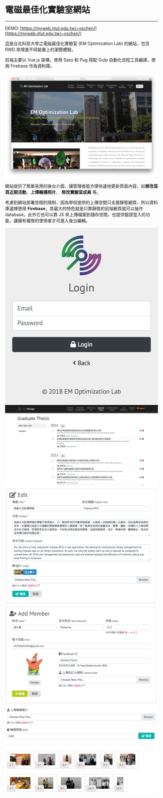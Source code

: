 # 電磁最佳化實驗室網站
---

DEMO: [https://myweb.ntut.edu.tw/~yschen/](https://myweb.ntut.edu.tw/~yschen/)

這是台北科技大學之電磁最佳化實驗室 (EM Optimization Lab) 的網站，包含 RWD 來增進不同裝置上的瀏覽體驗。

前端主要以 Vue.js 架構，使用 Sass 和 Pug 搭配 Gulp 自動化流程工具編譯，使用 Firebase 作為資料庫。

![首頁畫面](/static/img/emo/cover.png)

網站提供了簡單易用的後台介面，讓管理者能方便快速地更新頁面內容，如**修改首頁近期活動**、**上傳輪播照片**、 **修改實驗室成員** 等。

考慮到網站部署空間的限制，因為學校提供的上傳空間只支援靜態網頁，所以資料庫選擇使用 **Firebase**，其最大的特色就是只靠靜態的前端網頁就可以操作 database。此外它也可以靠 JS 來上傳檔案到儲存空間，也提供驗證登入的功能，讓擁有權限的使用者才可進入後台編輯。

![登入後台](/static/img/emo/login.png)
![後台介面](/static/img/emo/manage-thesis.png)
![編輯研究項目](/static/img/emo/manage-research.png)
![編輯實驗室成員](/static/img/emo/manage-member.png)
![上傳輪播照片(可拖曳排序)](/static/img/emo/manage-carousel.png)
